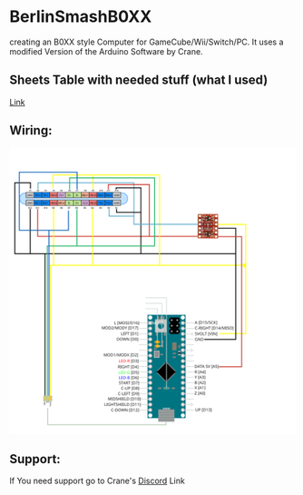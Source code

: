 # BerlinSmashB0XX
creating an B0XX style Computer for GameCube/Wii/Switch/PC. It uses a modified Version of the Arduino Software by Crane.
## Sheets Table with needed stuff (what I used)
[Link](https://docs.google.com/spreadsheets/d/1eOKCmWyHzAshiUkLt0JzJ1KQH1quyB1J7RihwCuCdhg/edit?usp=sharing)
## Wiring:
![wiring](wiring.png)
## Support:
If You need support go to Crane's [Discord](discord.gg/P2BxMVY) Link
